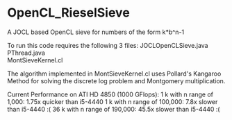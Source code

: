 # OpenCL_RieselSieve
A JOCL based OpenCL sieve for numbers of the form k*b^n-1

To run this code requires the following 3 files:
JOCLOpenCLSieve.java<br />
PThread.java<br />
MontSieveKernel.cl<br />

The algorithm implemented in MontSieveKernel.cl uses Pollard's Kangaroo Method for solving the discrete log problem and Montgomery multiplication.

Current Performance on ATI HD 4850 (1000 GFlops):
1 k with n range of 1,000: 1.75x quicker than i5-4440
1 k with n range of 100,000: 7.8x slower than i5-4440 :(
36 k with n range of 190,000: 45.5x slower than i5-4440 :(  
